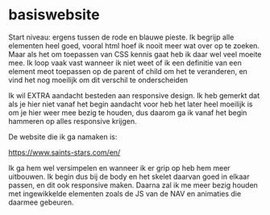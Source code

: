 # basiswebsite

Start niveau: ergens tussen de rode en blauwe pieste. Ik begrijp alle elementen heel goed, vooral html hoef ik nooit meer wat over op te zoeken. Maar als het om toepassen van CSS kennis gaat heb ik daar wel veel moeite mee. Ik loop vaak vast wanneer ik niet weet of ik een definitie van een element meot toepassen op de parent of child om het te veranderen, en vind het nog moeilijk om dit verschil te onderscheiden


Ik wil EXTRA aandacht besteden aan responsive design. Ik heb gemerkt dat als je hier niet vanaf het begin aandacht voor heb het later heel moeilijk is om je hier weer mee bezig te houden, dus daarom ga ik vanaf het begin hammeren op alles responsive krijgen. 

De website die ik ga namaken is: 

https://www.saints-stars.com/en/

Ik ga hem wel versimpelen en wanneer ik er grip op heb hem meer uitbouwen. Ik begin dus bij de body en het skelet daarvan goed in elkaar passen, en dit ook responsive maken. Daarna zal ik me meer bezig houden met ingewikkelde elementen zoals de JS van de NAV en animaties die daarmee gebeuren. 
